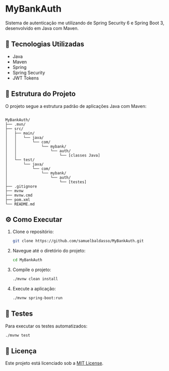 # MyBankAuth

Sistema de autenticação me utilizando de Spring Security 6 e Spring Boot 3, desenvolvido em Java com Maven.

## 🚀 Tecnologias Utilizadas

* Java
* Maven
* Spring
* Spring Security
* JWT Tokens

## 📁 Estrutura do Projeto

O projeto segue a estrutura padrão de aplicações Java com Maven:

```

MyBankAuth/
├── .mvn/
├── src/
│   ├── main/
│   │   └── java/
│   │       └── com/
│   │           └── mybank/
│   │               └── auth/
│   │                   └── [classes Java]
│   └── test/
│       └── java/
│           └── com/
│               └── mybank/
│                   └── auth/
│                       └── [testes]
├── .gitignore
├── mvnw
├── mvnw.cmd
├── pom.xml
└── README.md
```



## ⚙️ Como Executar

1. Clone o repositório:

   ```bash
   git clone https://github.com/samuelbaldasso/MyBankAuth.git
   ```



2. Navegue até o diretório do projeto:

   ```bash
   cd MyBankAuth
   ```



3. Compile o projeto:

   ```bash
   ./mvnw clean install
   ```



4. Execute a aplicação:

   ```bash
   ./mvnw spring-boot:run
   ```



## 🧪 Testes

Para executar os testes automatizados:

```bash
./mvnw test
```



## 📄 Licença

Este projeto está licenciado sob a [MIT License](LICENSE).
